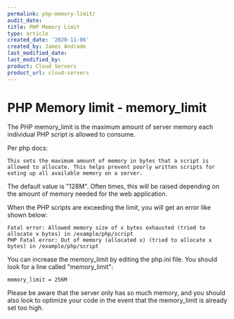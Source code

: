 ```yaml
---
permalink: php-memory-limit/
audit_date:
title: PHP Memory Limit
type: article
created_date: '2020-11-06'
created_by: James Andrade
last_modified_date:
last_modified_by:
product: Cloud Servers
product_url: cloud-servers
---
```


# PHP Memory limit - memory_limit

The PHP memory_limit is the maximum amount of server memory each individual PHP script is allowed to consume. 

Per php docs:
```
This sets the maximum amount of memory in bytes that a script is allowed to allocate. This helps prevent poorly written scripts for eating up all available memory on a server. 
```
The default value is "128M". Often times, this will be raised depending on the amount of memory needed for the web application.

When the PHP scripts are exceeding the limit, you will get an error like shown below:
```
Fatal error: Allowed memory size of x bytes exhausted (tried to allocate x bytes) in /example/php/script
PHP Fatal error: Out of memory (allocated x) (tried to allocate x bytes) in /example/php/script
```
You can increase the memory_limit by editing the php.ini file. You should look for a line called "memory_limit":
```
memory_limit = 256M
```
Please be aware that the server only has so much memory, and you should also look to optimize your code in the event that the memory_limit is already set too high.
